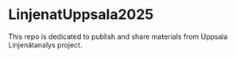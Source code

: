 # LinjenatUppsala2025
This repo is dedicated to publish and share materials from Uppsala Linjenätanalys project. 
